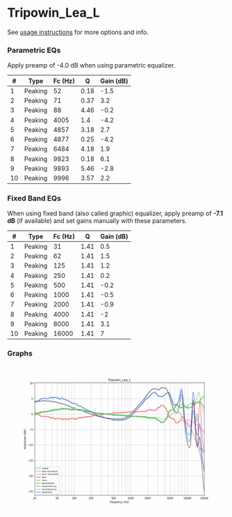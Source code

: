 # Tripowin_Lea_L
See [usage instructions](https://github.com/jaakkopasanen/AutoEq#usage) for more options and info.

### Parametric EQs
Apply preamp of -4.0 dB when using parametric equalizer.

|   # | Type    |   Fc (Hz) |    Q |   Gain (dB) |
|-----|---------|-----------|------|-------------|
|   1 | Peaking |        52 | 0.18 |        -1.5 |
|   2 | Peaking |        71 | 0.37 |         3.2 |
|   3 | Peaking |        88 | 4.46 |        -0.2 |
|   4 | Peaking |      4005 | 1.4  |        -4.2 |
|   5 | Peaking |      4857 | 3.18 |         2.7 |
|   6 | Peaking |      4877 | 0.25 |        -4.2 |
|   7 | Peaking |      6484 | 4.18 |         1.9 |
|   8 | Peaking |      9823 | 0.18 |         6.1 |
|   9 | Peaking |      9893 | 5.46 |        -2.8 |
|  10 | Peaking |      9996 | 3.57 |         2.2 |

### Fixed Band EQs
When using fixed band (also called graphic) equalizer, apply preamp of **-7.1 dB** (if available) and set gains manually with these parameters.

|   # | Type    |   Fc (Hz) |    Q |   Gain (dB) |
|-----|---------|-----------|------|-------------|
|   1 | Peaking |        31 | 1.41 |         0.5 |
|   2 | Peaking |        62 | 1.41 |         1.5 |
|   3 | Peaking |       125 | 1.41 |         1.2 |
|   4 | Peaking |       250 | 1.41 |         0.2 |
|   5 | Peaking |       500 | 1.41 |        -0.2 |
|   6 | Peaking |      1000 | 1.41 |        -0.5 |
|   7 | Peaking |      2000 | 1.41 |        -0.9 |
|   8 | Peaking |      4000 | 1.41 |        -2   |
|   9 | Peaking |      8000 | 1.41 |         3.1 |
|  10 | Peaking |     16000 | 1.41 |         7   |

### Graphs
![](./Tripowin_Lea_L.png)
